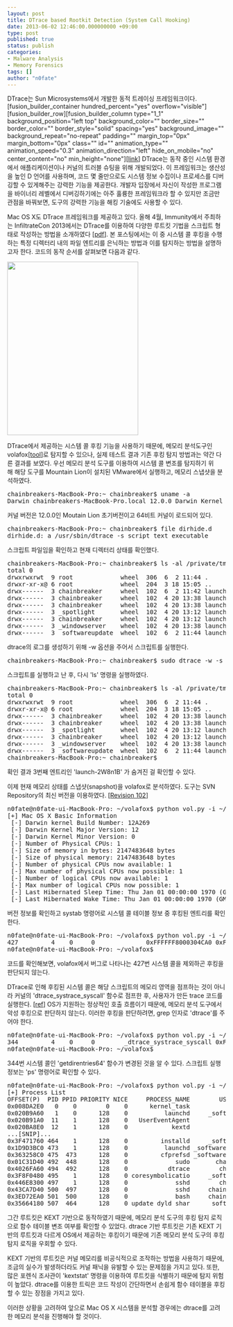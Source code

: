 ```yaml
---
layout: post
title: DTrace based Rootkit Detection (System Call Hooking)
date: 2013-06-02 12:46:00.000000000 +09:00
type: post
published: true
status: publish
categories:
- Malware Analysis
- Memory Forensics
tags: []
author: "n0fate"
---
```

<p>DTrace는 Sun Microsystems에서 개발한 동적 트레이싱 프레임워크이다. [fusion_builder_container hundred_percent="yes" overflow="visible"][fusion_builder_row][fusion_builder_column type="1_1" background_position="left top" background_color="" border_size="" border_color="" border_style="solid" spacing="yes" background_image="" background_repeat="no-repeat" padding="" margin_top="0px" margin_bottom="0px" class="" id="" animation_type="" animation_speed="0.3" animation_direction="left" hide_on_mobile="no" center_content="no" min_height="none"][<a href="http://en.wikipedia.org/wiki/DTrace" target="_blank">link</a>] DTrace는 동작 중인 시스템 환경에서 애플리케이션이나 커널의 트러블 슈팅을 위해 개발되었다. 이 프레임워크는 생산성을 높인 D 언어를 사용하며, 코드 몇 줄만으로도 시스템 정보 수집이나 프로세스를 디버깅할 수 있게해주는 강력한 기능을 제공한다. 개발자 입장에서 자신이 작성한 프로그램을 바이너리 레벨에서 디버깅하기에는 아주 훌륭한 프레임워크라 할 수 있지만 조금만 관점을 바꿔보면, 도구의 강력한 기능을 해킹 기술에도 사용할 수 있다.</p>
<p>Mac OS X도 DTrace 프레임워크를 제공하고 있다. 올해 4월, Immunity에서 주최하는 InfiltrateCon 2013에서는 DTrace를 이용하여 다양한 루트킷 기법을 스크립트 형태로 작성하는 방법을 소개하였다 [<a href="http://felinemenace.org/~nemo/dtrace-infiltrate.pdf" target="_blank">pdf</a>]. 본 포스팅에서는 이 중 시스템 콜 후킹을 수행하는 특정 디렉터리 내의 파일 엔트리를 은닉하는 방법과 이를 탐지하는 방법을 설명하고자 한다. 코드의 동작 순서를 살펴보면 다음과 같다.</p>
<div></div>
<div><a href="http://4.bp.blogspot.com/-IRYgxXz-NI4/Uaq9-2geAJI/AAAAAAAAA1A/IXeMyyeuoEk/s1600/posting_dtrace_rootkit.jpg"><img alt="" src="{{ site.baseurl }}/assets/posting_dtrace_rootkit.jpg" width="302" height="400" border="0" /></a></div>
<p>DTrace에서 제공하는 시스템 콜 후킹 기능을 사용하기 때문에, 메모리 분석도구인 volafox[<a href="http://code.google.com/p/volafox" target="_blank">tool</a>]로 탐지할 수 있으나, 실제 테스트 결과 기존 후킹 탐지 방법과는 약간 다른 결과를 보였다. 우선 메모리 분석 도구를 이용하여 시스템 콜 변조를 탐지하기 위해 해당 도구를 Mountain Lion이 설치된 VMware에서 실행하고, 메모리 스냅샷을 분석하였다.</p>
<pre class="lang:default theme:twilight">chainbreakers-MacBook-Pro:~ chainbreaker$ uname -a
Darwin chainbreakers-MacBook-Pro.local 12.0.0 Darwin Kernel Version 12.0.0: Sun Jun 24 23:00:16 PDT 2012; root:xnu-2050.7.9~1/RELEASE_X86_64 x86_64
</pre>
<p>커널 버전은 12.0.0인 Moutain Lion 초기버전이고 64비트 커널이 로드되어 있다.</p>
<pre class="lang:default theme:twilight">chainbreakers-MacBook-Pro:~ chainbreaker$ file dirhide.d
dirhide.d: a /usr/sbin/dtrace -s script text executable
</pre>
<p>스크립트 파일임을 확인하고 현재 디렉터리 상태를 확인했다.</p>
<pre class="lang:default theme:twilight">chainbreakers-MacBook-Pro:~ chainbreaker$ ls -al /private/tmp
total 0
drwxrwxrwt  9 root             wheel  306  6  2 11:44 .
drwxr-xr-x@ 6 root             wheel  204  3 18 15:05 ..
drwx------  3 chainbreaker     wheel  102  6  2 11:42 launch-2W8n1B
drwx------  3 chainbreaker     wheel  102  4 20 13:38 launch-YK6Mx4
drwx------  3 chainbreaker     wheel  102  4 20 13:38 launch-rDjEkQ
drwx------  3 _spotlight       wheel  102  4 20 13:12 launchd-129.TJC0L3
drwx------  3 chainbreaker     wheel  102  4 20 13:12 launchd-134.iboIMx
drwx------  3 _windowserver    wheel  102  4 20 13:38 launchd-191.YPTPFj
drwx------  3 _softwareupdate  wheel  102  6  2 11:44 launchd-473.dEMigI
</pre>
<p>dtrace의 로그를 생성하기 위해 -w 옵션을 주어서 스크립트를 실행한다.</p>
<pre class="lang:default theme:twilight">chainbreakers-MacBook-Pro:~ chainbreaker$ sudo dtrace -w -s dirhide.d
</pre>
<p>스크립트를 실행하고 난 후, 다시 'ls' 명령을 실행하였다.</p>
<pre class="lang:default theme:twilight">chainbreakers-MacBook-Pro:~ chainbreaker$ ls -al /private/tmp/
total 0
drwxrwxrwt  9 root             wheel  306  6  2 11:44 .
drwxr-xr-x@ 6 root             wheel  204  3 18 15:05 ..
drwx------  3 chainbreaker     wheel  102  4 20 13:38 launch-YK6Mx4
drwx------  3 chainbreaker     wheel  102  4 20 13:38 launch-rDjEkQ
drwx------  3 _spotlight       wheel  102  4 20 13:12 launchd-129.TJC0L3
drwx------  3 chainbreaker     wheel  102  4 20 13:12 launchd-134.iboIMx
drwx------  3 _windowserver    wheel  102  4 20 13:38 launchd-191.YPTPFj
drwx------  3 _softwareupdate  wheel  102  6  2 11:44 launchd-473.dEMigI
chainbreakers-MacBook-Pro:~ chainbreaker$
</pre>
<p>확인 결과 3번째 엔트리인 'launch-2W8n1B' 가 숨겨진 걸 확인할 수 있다.</p>
<p>이제 현재 메모리 상태를 스냅샷(snapshot)을 volafox로 분석하였다. 도구는 SVN Repository의 최신 버전을 이용하였다. [<a href="https://code.google.com/p/volafox/source/detail?r=102" target="_blank">Revision 102</a>]</p>
<pre class="lang:default theme:twilight">n0fate@n0fate-ui-MacBook-Pro: ~/volafox$ python vol.py -i ~/Documents/Parallels/Mac OS X.pvm/{8ffc8dfd-9a5b-481a-b88d-5653bee07b6b}.mem -o system_profiler
[+] Mac OS X Basic Information
 [-] Darwin kernel Build Number: 12A269
 [-] Darwin Kernel Major Version: 12
 [-] Darwin Kernel Minor Version: 0
 [-] Number of Physical CPUs: 1
 [-] Size of memory in bytes: 2147483648 bytes
 [-] Size of physical memory: 2147483648 bytes
 [-] Number of physical CPUs now available: 1
 [-] Max number of physical CPUs now possible: 1
 [-] Number of logical CPUs now available: 1
 [-] Max number of logical CPUs now possible: 1
 [-] Last Hibernated Sleep Time: Thu Jan 01 00:00:00 1970 (GMT +0)
 [-] Last Hibernated Wake Time: Thu Jan 01 00:00:00 1970 (GMT +0)
</pre>
<p>버전 정보를 확인하고 systab 명령어로 시스템 콜 테이블 정보 중 후킹된 엔트리를 확인한다.</p>
<pre class="lang:default theme:twilight">n0fate@n0fate-ui-MacBook-Pro: ~/volafox$ python vol.py -i ~/Documents/Parallels/Mac OS X.pvm/{8ffc8dfd-9a5b-481a-b88d-5653bee07b6b}.mem -o systab | grep hooked
427         4    0     0              0xFFFFFF8000304CA0 0xFFFFFF8000304CA0 0xFFFFFF80005E3640      0x00000000        6        20 Maybe hooked
n0fate@n0fate-ui-MacBook-Pro: ~/volafox$
</pre>
<p>코드를 확인해보면, volafox에서 버그로 나타나는 427번 시스템 콜을 제외하곤 후킹을 판단되지 않는다.</p>
<p>DTrace로 인해 후킹된 시스템 콜은 해당 스크립트의 메모리 영역을 점프하는 것이 아니라 커널의 'dtrace_systrace_syscall' 함수로 점프한 후, 사용자가 만든 trace 코드를 실행한다. [<a href="http://www.opensource.apple.com/source/xnu/xnu-1228.5.20/bsd/dev/dtrace/systrace.c" target="_blank">ref</a>] OS가 지원하는 정상적인 호출 흐름이기 때문에, 메모리 분석 도구에서 악성 후킹으로 판단하지 않는다. 이러한 후킹을 판단하려면, grep 인자로 'dtrace'를 주어야 한다.</p>
<pre class="lang:default theme:twilight">n0fate@n0fate-ui-MacBook-Pro: ~/volafox$ python vol.py -i ~/Documents/Parallels/Mac OS X.pvm/{8ffc8dfd-9a5b-481a-b88d-5653bee07b6b}.mem -o systab | grep dtrace
344         4    0     0        _dtrace_systrace_syscall 0xFFFFFF80005DC5E0 0xFFFFFF80005E34B0      0x00000000        6        16 True
n0fate@n0fate-ui-MacBook-Pro: ~/volafox$
</pre>
<p>344번 시스템 콜인 'getdirentries64' 함수가 변경된 것을 알 수 있다. 스크립트 실행 정보는 'ps' 명령어로 확인할 수 있다.</p>
<pre class="lang:default theme:twilight">n0fate@n0fate-ui-MacBook-Pro: ~/volafox$ python vol.py -i ~/Documents/Parallels/Mac OS X.pvm/{8ffc8dfd-9a5b-481a-b88d-5653bee07b6b}.mem -o ps
[+] Process List
OFFSET(P)  PID PPID PRIORITY NICE     PROCESS_NAME        USERNAME(UID,GID)  CRED(UID,GID)      CREATE_TIME (UTC+0)
0x008DA2E0   0    0        0    0      kernel_task                    (0,0)          (0,0) Sat Apr 20 04:10:56 2013
0x020B9A60   1    0      128    0          launchd     _softwareupdate(0,0)          (0,0) Sat Apr 20 04:10:56 2013
0x020B91A0  11    1      128    0   UserEventAgent                root(0,0)          (0,0) Sat Apr 20 04:11:00 2013
0x020BA8E0  12    1      128    0            kextd                root(0,0)          (0,0) Sat Apr 20 04:11:00 2013
...[SNIP]...
0x3F471760 464    1      128    0         installd     _softwareupdate(0,0)          (0,0) Sun Jun 02 02:43:25 2013
0x1D9D3BC0 473    1      128    0          launchd _softwareupdate(200,200)      (200,200) Sun Jun 02 02:44:24 2013
0x363258C0 475  473      128    0         cfprefsd _softwareupdate(200,200)      (200,200) Sun Jun 02 02:44:24 2013
0x01C31D40 492  448      128    0             sudo       chainbreaker(0,20)         (0,20) Sun Jun 02 02:45:41 2013
0x4026FA60 494  492      128    0           dtrace        chainbreaker(0,0)          (0,0) Sun Jun 02 02:45:45 2013
0x3F8F0480 495    1      128    0 coresymbolicatio     _softwareupdate(0,0)          (0,0) Sun Jun 02 02:45:47 2013
0x446E8300 497    1      128    0             sshd        chainbreaker(0,0)          (0,0) Sun Jun 02 02:46:23 2013
0x43CA7D40 500  497      128    0             sshd     chainbreaker(501,20)       (501,20) Sun Jun 02 02:46:27 2013
0x3ED72EA0 501  500      128    0             bash     chainbreaker(501,20)       (501,20) Sun Jun 02 02:46:27 2013
0x35664180 507  464      128    0 update_dyld_shar     _softwareupdate(0,0)          (0,0) Sun Jun 02 02:51:57 2013
</pre>
<p>그간 루트킷은 KEXT 기반으로 동작하였기 때문에, 메모리 분석 도구의 후킹 탐지 로직으로 함수 테이블 변조 여부를 확인할 수 있었다. dtrace 기반 루트킷은 기존 KEXT 기반의 루트킷과 다르게 OS에서 제공하는 후킹이기 때문에 기존 메모리 분석 도구의 후킹 탐지 로직을 우회할 수 있다.</p>
<p>KEXT 기반의 루트킷은 커널 메모리를 비공식적으로 조작하는 방법을 사용하기 때문에, 조금의 실수가 발생하더라도 커널 패닉을 유발할 수 있는 문제점을 가지고 있다. 또한, 많은 포렌식 조사관이 'kextstat' 명령을 이용하여 루트킷을 식별하기 때문에 탐지 위험이 높았다. dtrace를 이용한 트릭은 코드 작성이 간단하면서 손쉽게 함수 테이블을 후킹할 수 있는 장점을 가지고 있다.</p>
<p>이러한 상황을 고려하여 앞으로 Mac OS X 시스템을 분석할 경우에는 dtrace를 고려한 메모리 분석을 진행해야 할 것이다.</p>
